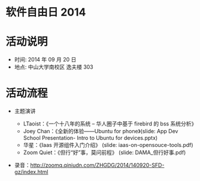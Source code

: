 软件自由日 2014
==========

# 活动说明 #

* 时间: 2014 年 09 月 20 日
* 地点: 中山大学南校区 逸夫楼 303

# 活动流程 #

* 主题演讲
  * LTaoist：《一个十八年的系统 – 华人圈子中基于 firebird 的 bss 系统分析》
  * Joey Chan：《全新的体验——Ubuntu for phone》(slide: App Dev School Presentation- Intro to Ubuntu for devices.pptx)
  * 华星：《Iaas 开源组件入门介绍》 (slide: iaas-on-opensouce-tools.pdf)
  * Zoom Quiet：《但行“好”事，莫问前程》 (slide: DAMA_但行好事.pdf)

* 录音：http://zoomq.qiniudn.com/ZHGDG/2014/140920-SFD-gz/index.html